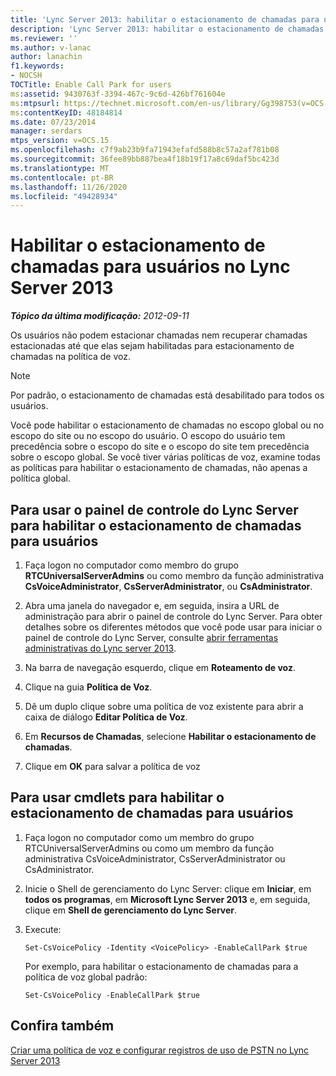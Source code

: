 ```yaml
---
title: 'Lync Server 2013: habilitar o estacionamento de chamadas para usuários'
description: 'Lync Server 2013: habilitar o estacionamento de chamadas para usuários.'
ms.reviewer: ''
ms.author: v-lanac
author: lanachin
f1.keywords:
- NOCSH
TOCTitle: Enable Call Park for users
ms:assetid: 9430763f-3394-467c-9c6d-426bf761604e
ms:mtpsurl: https://technet.microsoft.com/en-us/library/Gg398753(v=OCS.15)
ms:contentKeyID: 48184814
ms.date: 07/23/2014
manager: serdars
mtps_version: v=OCS.15
ms.openlocfilehash: c7f9ab23b9fa71943efafd588b8c57a2af781b08
ms.sourcegitcommit: 36fee89bb887bea4f18b19f17a8c69daf5bc423d
ms.translationtype: MT
ms.contentlocale: pt-BR
ms.lasthandoff: 11/26/2020
ms.locfileid: "49428934"
---
```

# <a name="enable-call-park-for-users-in-lync-server-2013"></a>Habilitar o estacionamento de chamadas para usuários no Lync Server 2013

<div data-xmlns="http://www.w3.org/1999/xhtml">

<div class="topic" data-xmlns="http://www.w3.org/1999/xhtml" data-msxsl="urn:schemas-microsoft-com:xslt" data-cs="https://msdn.microsoft.com/">

<div data-asp="https://msdn2.microsoft.com/asp">



</div>

<div id="mainSection">

<div id="mainBody">

<span> </span>

_**Tópico da última modificação:** 2012-09-11_

Os usuários não podem estacionar chamadas nem recuperar chamadas estacionadas até que elas sejam habilitadas para estacionamento de chamadas na política de voz.

<div>


> [!NOTE]  
> Por padrão, o estacionamento de chamadas está desabilitado para todos os usuários.



</div>

Você pode habilitar o estacionamento de chamadas no escopo global ou no escopo do site ou no escopo do usuário. O escopo do usuário tem precedência sobre o escopo do site e o escopo do site tem precedência sobre o escopo global. Se você tiver várias políticas de voz, examine todas as políticas para habilitar o estacionamento de chamadas, não apenas a política global.

<div>

## <a name="to-use-lync-server-control-panel-to-enable-call-park-for-users"></a>Para usar o painel de controle do Lync Server para habilitar o estacionamento de chamadas para usuários

1.  Faça logon no computador como membro do grupo **RTCUniversalServerAdmins** ou como membro da função administrativa **CsVoiceAdministrator**, **CsServerAdministrator**, ou **CsAdministrator**.

2.  Abra uma janela do navegador e, em seguida, insira a URL de administração para abrir o painel de controle do Lync Server. Para obter detalhes sobre os diferentes métodos que você pode usar para iniciar o painel de controle do Lync Server, consulte [abrir ferramentas administrativas do Lync server 2013](lync-server-2013-open-lync-server-administrative-tools.md).

3.  Na barra de navegação esquerdo, clique em **Roteamento de voz**.

4.  Clique na guia **Política de Voz**.

5.  Dê um duplo clique sobre uma política de voz existente para abrir a caixa de diálogo **Editar Política de Voz**.

6.  Em **Recursos de Chamadas**, selecione **Habilitar o estacionamento de chamadas**.

7.  Clique em **OK** para salvar a política de voz

</div>

<div>

## <a name="to-use-cmdlets-to-enable-call-park-for-users"></a>Para usar cmdlets para habilitar o estacionamento de chamadas para usuários

1.  Faça logon no computador como um membro do grupo RTCUniversalServerAdmins ou como um membro da função administrativa CsVoiceAdministrator, CsServerAdministrator ou CsAdministrator.

2.  Inicie o Shell de gerenciamento do Lync Server: clique em **Iniciar**, em **todos os programas**, em **Microsoft Lync Server 2013** e, em seguida, clique em **Shell de gerenciamento do Lync Server**.

3.  Execute:
    
        Set-CsVoicePolicy -Identity <VoicePolicy> -EnableCallPark $true
    
    Por exemplo, para habilitar o estacionamento de chamadas para a política de voz global padrão:
    
        Set-CsVoicePolicy -EnableCallPark $true

</div>

<div>

## <a name="see-also"></a>Confira também


[Criar uma política de voz e configurar registros de uso de PSTN no Lync Server 2013](lync-server-2013-create-a-voice-policy-and-configure-pstn-usage-records.md)  
  

</div>

</div>

<span> </span>

</div>

</div>

</div>

